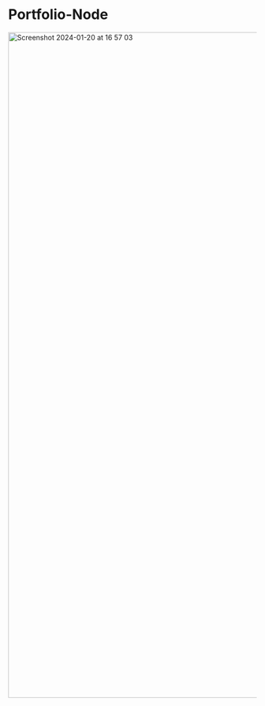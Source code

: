# Portfolio-Node
<img width="1347" alt="Screenshot 2024-01-20 at 16 57 03" src="https://github.com/angelinakoloska/Portfolio-Node/assets/74609669/323cb58b-f06f-4f1a-a38d-b799ecf2dd41">
